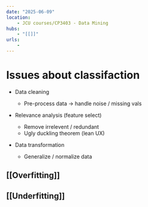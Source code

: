 ```yaml
---
date: "2025-06-09"
location: 
    - JCU courses/CP3403 - Data Mining
hubs: 
    - "[[]]"
urls:
    - 
---
```


# Issues about classifaction
+ Data cleaning
    + Pre-process data -> handle noise / missing vals

+ Relevance analysis (feature select)
    + Remove irrelevent / redundant
    + Ugly duckling theorem (lean UX)

+ Data transformation
    + Generalize / normalize data

## [[Overfitting]]

## [[Underfitting]]
